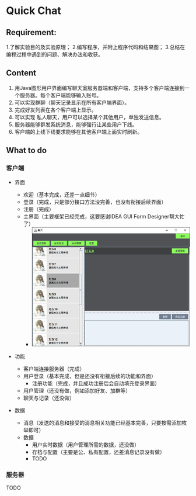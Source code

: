 # Quick Chat

## Requirement:

1.了解实验目的及实验原理；
2.编写程序，并附上程序代码和结果图；
3.总结在编程过程中遇到的问题、解决办法和收获。

## Content

1. 用Java图形用户界面编写聊天室服务器端和客户端，支持多个客户端连接到一个服务器。每个客户端能够输入账号。
2. 可以实现群聊（聊天记录显示在所有客户端界面）。
3. 完成好友列表在各个客户端上显示。
4. 可以实现 私人聊天，用户可以选择某个其他用户，单独发送信息。
5. 服务器能够群发系统消息，能够强行让某些用户下线。
6. 客户端的上线下线要求能够在其他客户端上面实时刷新。

## What to do

### 客户端

* 界面
	* 欢迎（基本完成，还差一点细节）
	* 登录（完成，只是部分接口方法没完善，也没有衔接后续界面）
	* 注册（完成）
	* 主界面（主要框架已经完成，这要感谢IDEA GUI Form Designer帮大忙了）
		* ![1](https://github.com/Kpure1000/ImageRepository/blob/master/view_Chat_snip.jpg)
	
* 功能
	* 客户端连接服务器（完成）
	* 用户登录（基本完成，但是还没有衔接后续的功能和界面）
		* 注册功能（完成，并且成功注册后会自动填充登录界面）
	* 用户管理（还没有做，例如添加好友、加群等）
	* 聊天与记录（还没做）
* 数据
	* 消息（发送的消息和接受的消息相关功能已经基本完善，只要按需添加枚举即可）
	* 数据
		* 用户实时数据（用户管理所需的数据，还没做）
		* 存档与配置（主要是公、私有配置，还差消息记录没有做）
		* TODO

### 服务器

TODO

